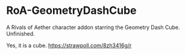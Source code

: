# RoA-GeometryDashCube
A Rivals of Aether character addon starring the Geometry Dash Cube.
Unfinished.

Yes, it is a cube. https://strawpoll.com/8zh3416g/r

